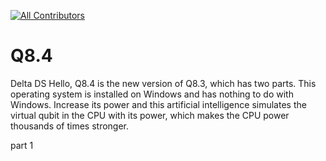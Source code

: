 <!-- ALL-CONTRIBUTORS-BADGE:START - Do not remove or modify this section -->
[![All Contributors](https://img.shields.io/badge/all_contributors-4-orange.svg?style=flat-square)](#contributors-)
<!-- ALL-CONTRIBUTORS-BADGE:END -->
# Q8.4
Delta DS
Hello, Q8.4 is the new version of Q8.3, which has two parts. This operating system is installed on Windows and has nothing to do with Windows. Increase its power and this artificial intelligence simulates the virtual qubit in the CPU with its power, which makes the CPU power thousands of times stronger.

part 1
